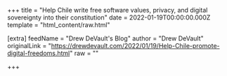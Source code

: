 
+++
title = "Help Chile write free software values, privacy, and digital sovereignty into their constitution"
date = 2022-01-19T00:00:00.000Z
template = "html_content/raw.html"

[extra]
feedName = "Drew DeVault's Blog"
author = "Drew DeVault"
originalLink = "https://drewdevault.com/2022/01/19/Help-Chile-promote-digital-freedoms.html"
raw = ""

+++

